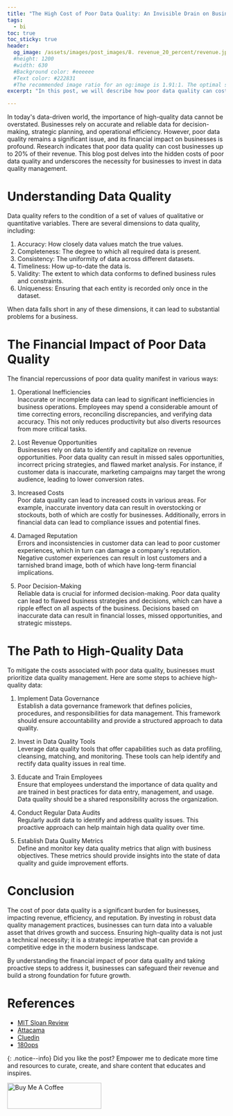 ```yaml
---
title: "The High Cost of Poor Data Quality: An Invisible Drain on Business Revenue"
tags:
  - bi
toc: true
toc_sticky: true
header:
  og_image: /assets/images/post_images/8. revenue_20_percent/revenue.jpg
  #height: 1200
  #width: 630
  #Background color: #eeeeee
  #Text color: #222831
  #The recommended image ratio for an og:image is 1.91:1. The optimal size would be 1200 x 630.
excerpt: "In this post, we will describe how poor data quality can cost businesses up to 20% of their revenue."

---
```


In today's data-driven world, the importance of high-quality data cannot be overstated. Businesses rely on accurate and reliable data for decision-making, strategic planning, and operational efficiency. However, poor data quality remains a significant issue, and its financial impact on businesses is profound. Research indicates that poor data quality can cost businesses up to 20% of their revenue. This blog post delves into the hidden costs of poor data quality and underscores the necessity for businesses to invest in data quality management.

# Understanding Data Quality
Data quality refers to the condition of a set of values of qualitative or quantitative variables. There are several dimensions to data quality, including:

1. Accuracy: How closely data values match the true values.
2. Completeness: The degree to which all required data is present.
3. Consistency: The uniformity of data across different datasets.
4. Timeliness: How up-to-date the data is.
5. Validity: The extent to which data conforms to defined business rules and constraints.
6. Uniqueness: Ensuring that each entity is recorded only once in the dataset.

When data falls short in any of these dimensions, it can lead to substantial problems for a business.

# The Financial Impact of Poor Data Quality

The financial repercussions of poor data quality manifest in various ways:

1. Operational Inefficiencies <br> 
Inaccurate or incomplete data can lead to significant inefficiencies in business operations. Employees may spend a considerable amount of time correcting errors, reconciling discrepancies, and verifying data accuracy. This not only reduces productivity but also diverts resources from more critical tasks.

2. Lost Revenue Opportunities <br> 
Businesses rely on data to identify and capitalize on revenue opportunities. Poor data quality can result in missed sales opportunities, incorrect pricing strategies, and flawed market analysis. For instance, if customer data is inaccurate, marketing campaigns may target the wrong audience, leading to lower conversion rates.

3. Increased Costs <br> 
Poor data quality can lead to increased costs in various areas. For example, inaccurate inventory data can result in overstocking or stockouts, both of which are costly for businesses. Additionally, errors in financial data can lead to compliance issues and potential fines.

4. Damaged Reputation <br> 
Errors and inconsistencies in customer data can lead to poor customer experiences, which in turn can damage a company's reputation. Negative customer experiences can result in lost customers and a tarnished brand image, both of which have long-term financial implications.

5. Poor Decision-Making <br> 
Reliable data is crucial for informed decision-making. Poor data quality can lead to flawed business strategies and decisions, which can have a ripple effect on all aspects of the business. Decisions based on inaccurate data can result in financial losses, missed opportunities, and strategic missteps.

# The Path to High-Quality Data
To mitigate the costs associated with poor data quality, businesses must prioritize data quality management. Here are some steps to achieve high-quality data:

1. Implement Data Governance <br> 
Establish a data governance framework that defines policies, procedures, and responsibilities for data management. This framework should ensure accountability and provide a structured approach to data quality.

2. Invest in Data Quality Tools <br> 
Leverage data quality tools that offer capabilities such as data profiling, cleansing, matching, and monitoring. These tools can help identify and rectify data quality issues in real time.

3. Educate and Train Employees <br> 
Ensure that employees understand the importance of data quality and are trained in best practices for data entry, management, and usage. Data quality should be a shared responsibility across the organization.

4. Conduct Regular Data Audits <br> 
Regularly audit data to identify and address quality issues. This proactive approach can help maintain high data quality over time.

5. Establish Data Quality Metrics <br> 
Define and monitor key data quality metrics that align with business objectives. These metrics should provide insights into the state of data quality and guide improvement efforts.

# Conclusion
The cost of poor data quality is a significant burden for businesses, impacting revenue, efficiency, and reputation. By investing in robust data quality management practices, businesses can turn data into a valuable asset that drives growth and success. Ensuring high-quality data is not just a technical necessity; it is a strategic imperative that can provide a competitive edge in the modern business landscape.

By understanding the financial impact of poor data quality and taking proactive steps to address it, businesses can safeguard their revenue and build a strong foundation for future growth.

# References
- [MIT Sloan Review](https://sloanreview.mit.edu/article/seizing-opportunity-in-data-quality/#:~:text=When%20Totaled%2C%20the%20Business%20Costs,dealing%20with%20data%20quality%20issues.)
- [Attacama](https://www.ataccama.com/blog/the-cost-of-poor-data-quality)
- [Cluedin](https://www.cluedin.com/cost-of-poor-quality-data)
- [180ops](https://www.180ops.com/180-perspective-change/impact-of-poor-data-quality-on-business-understanding-revenue-consequences)


{: .notice--info}
Did you like the post? Empower me to dedicate more time and resources to curate, create, and share content that educates and inspires.

<a href="https://www.buymeacoffee.com/antonisangelakis" target="_blank"><img src="https://cdn.buymeacoffee.com/buttons/v2/default-yellow.png" alt="Buy Me A Coffee" style="height: 60px !important;width: 217px !important;" ></a>
